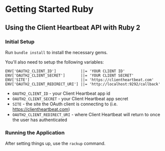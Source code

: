 # Getting Started Ruby
## Using the Client Heartbeat API with Ruby 2


### Initial Setup

Run `bundle install` to install the necessary gems.


You'll also need to setup the following variables:

    ENV['OAUTH2_CLIENT_ID']           ||= 'YOUR CLIENT ID'
    ENV['OAUTH2_CLIENT_SECRET']       ||= 'YOUR CLIENT SECRET'
    ENV['SITE']                       ||= 'https://clientheartbeat.com'
    ENV['OAUTH2_CLIENT_REDIRECT_URI'] ||= 'http://localhost:9292/callback'

* `OAUTH2_CLIENT_ID` - your Client Heartbeat app id
* `OAUTH2_CLIENT_SECRET` - your Client Heartbeat app secret
* `SITE` - the site the OAuth client is connecting to (i.e. https://clientheartbeat.com)
* `OAUTH2_CLIENT_REDIRECT_URI` - where Client Heartbeat will return to once the user has authenticated

### Running the Application

After setting things up, use the `rackup` command.
